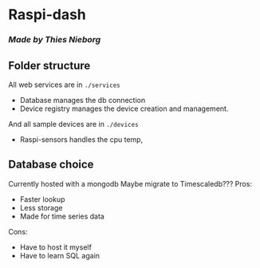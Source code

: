 # Raspi-dash
### *Made by Thies Nieborg*


## Folder structure
All web services are in `./services`
* Database manages the db connection
* Device registry manages the device creation and management.


And all sample devices are in `./devices`
* Raspi-sensors handles the cpu temp, 

## Database choice

Currently hosted with a mongodb
Maybe migrate to Timescaledb???
Pros:
- Faster lookup
- Less storage
- Made for time series data

Cons:
- Have to host it myself
- Have to learn SQL again